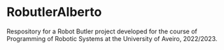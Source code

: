 # RobutlerAlberto
Respository for a Robot Butler project developed for the course of Programming of Robotic Systems at the University of Aveiro, 2022/2023.
